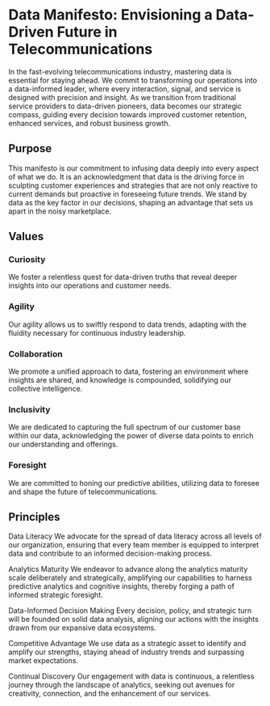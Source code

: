 # Data Manifesto: Envisioning a Data-Driven Future in Telecommunications
In the fast-evolving telecommunications industry, mastering data is essential for staying ahead. We commit to transforming our operations into a data-informed leader, where every interaction, signal, and service is designed with precision and insight. As we transition from traditional service providers to data-driven pioneers, data becomes our strategic compass, guiding every decision towards improved customer retention, enhanced services, and robust business growth.
## Purpose
This manifesto is our commitment to infusing data deeply into every aspect of what we do. It is an acknowledgment that data is the driving force in sculpting customer experiences and strategies that are not only reactive to current demands but proactive in foreseeing future trends. We stand by data as the key factor in our decisions, shaping an advantage that sets us apart in the noisy marketplace.
## Values
### Curiosity
We foster a relentless quest for data-driven truths that reveal deeper insights into our operations and customer needs.
### Agility
Our agility allows us to swiftly respond to data trends, adapting with the fluidity necessary for continuous industry leadership.
### Collaboration
We promote a unified approach to data, fostering an environment where insights are shared, and knowledge is compounded, solidifying our collective intelligence.
### Inclusivity
We are dedicated to capturing the full spectrum of our customer base within our data, acknowledging the power of diverse data points to enrich our understanding and offerings.
### Foresight
We are committed to honing our predictive abilities, utilizing data to foresee and shape the future of telecommunications.

## Principles
Data Literacy
We advocate for the spread of data literacy across all levels of our organization, ensuring that every team member is equipped to interpret data and contribute to an informed decision-making process.


Analytics Maturity
We endeavor to advance along the analytics maturity scale deliberately and strategically, amplifying our capabilities to harness predictive analytics and cognitive insights, thereby forging a path of informed strategic foresight.


Data-Informed Decision Making
Every decision, policy, and strategic turn will be founded on solid data analysis, aligning our actions with the insights drawn from our expansive data ecosystems.


Competitive Advantage
We use data as a strategic asset to identify and amplify our strengths, staying ahead of industry trends and surpassing market expectations.


Continual Discovery 
Our engagement with data is continuous, a relentless journey through the landscape of analytics, seeking out avenues for creativity, connection, and the enhancement of our services.
